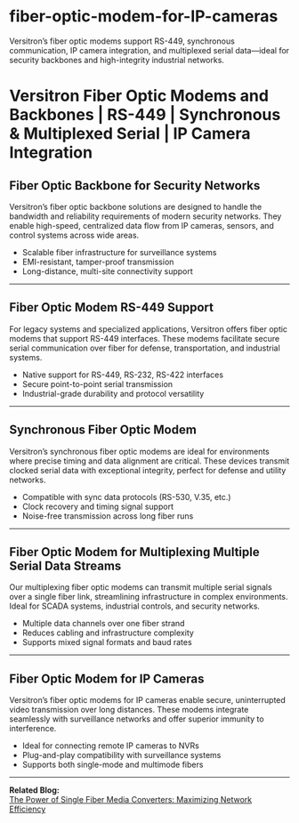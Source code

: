 # fiber-optic-modem-for-IP-cameras
Versitron’s fiber optic modems support RS-449, synchronous communication, IP camera integration, and multiplexed serial data—ideal for security backbones and high-integrity industrial networks.

# Versitron Fiber Optic Modems and Backbones | RS-449 | Synchronous & Multiplexed Serial | IP Camera Integration

## Fiber Optic Backbone for Security Networks

Versitron’s fiber optic backbone solutions are designed to handle the bandwidth and reliability requirements of modern security networks. They enable high-speed, centralized data flow from IP cameras, sensors, and control systems across wide areas.

- Scalable fiber infrastructure for surveillance systems  
- EMI-resistant, tamper-proof transmission  
- Long-distance, multi-site connectivity support

---

## Fiber Optic Modem RS-449 Support

For legacy systems and specialized applications, Versitron offers fiber optic modems that support RS-449 interfaces. These modems facilitate secure serial communication over fiber for defense, transportation, and industrial systems.

- Native support for RS-449, RS-232, RS-422 interfaces  
- Secure point-to-point serial transmission  
- Industrial-grade durability and protocol versatility

---

## Synchronous Fiber Optic Modem

Versitron’s synchronous fiber optic modems are ideal for environments where precise timing and data alignment are critical. These devices transmit clocked serial data with exceptional integrity, perfect for defense and utility networks.

- Compatible with sync data protocols (RS-530, V.35, etc.)  
- Clock recovery and timing signal support  
- Noise-free transmission across long fiber runs

---

## Fiber Optic Modem for Multiplexing Multiple Serial Data Streams

Our multiplexing fiber optic modems can transmit multiple serial signals over a single fiber link, streamlining infrastructure in complex environments. Ideal for SCADA systems, industrial controls, and security networks.

- Multiple data channels over one fiber strand  
- Reduces cabling and infrastructure complexity  
- Supports mixed signal formats and baud rates

---

## Fiber Optic Modem for IP Cameras

Versitron’s fiber optic modems for IP cameras enable secure, uninterrupted video transmission over long distances. These modems integrate seamlessly with surveillance networks and offer superior immunity to interference.

- Ideal for connecting remote IP cameras to NVRs  
- Plug-and-play compatibility with surveillance systems  
- Supports both single-mode and multimode fibers

---

**Related Blog:**  
[The Power of Single Fiber Media Converters: Maximizing Network Efficiency](https://www.versitron.com/blogs/post/the-power-of-single-fiber-media-converters-maximizing-network-efficiency)
